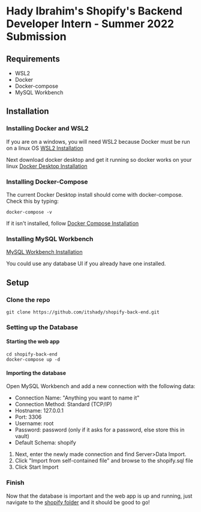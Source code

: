 # Hady Ibrahim's Shopify's Backend Developer Intern - Summer 2022 Submission
## Requirements
* WSL2
* Docker
* Docker-compose
* MySQL Workbench
## Installation
### Installing Docker and WSL2
If you are on a windows, you will need WSL2 because Docker must be run on a linux OS
[WSL2 Installation](https://docs.microsoft.com/en-us/windows/wsl/install)

Next download docker desktop and get it running so docker works on your linux
[Docker Desktop Installation](https://docs.docker.com/get-docker/)

### Installing Docker-Compose
The current Docker Desktop install should come with docker-compose. Check this by typing:
```console
docker-compose -v
```
If it isn't installed, follow [Docker Compose Installation](https://docs.docker.com/compose/install/)

### Installing MySQL Workbench
[MySQL Workbench Installation](https://dev.mysql.com/downloads/workbench/)

You could use any database UI if you already have one installed.

## Setup
### Clone the repo
```console
git clone https://github.com/itshady/shopify-back-end.git
```
### Setting up the Database
#### Starting the web app
```console
cd shopify-back-end
docker-compose up -d
```
#### Importing the database
Open MySQL Workbench and add a new connection with the following data:
* Connection Name: "Anything you want to name it"
* Connection Method: Standard (TCP/IP)
* Hostname: 127.0.0.1
* Port: 3306
* Username: root
* Password: password (only if it asks for a password, else store this in vault)
* Default Schema: shopify

1. Next, enter the newly made connection and find Server>Data Import.
2. Click "Import from self-contained file" and browse to the shopify.sql file
3. Click Start Import

### Finish
Now that the database is important and the web app is up and running, just navigate to the [shopify folder](http://localhost:8100/shopify/) and it should be good to go!

